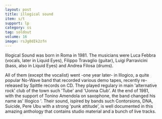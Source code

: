 ```yaml
---
layout: post
title: illogical sound
item: s/t
support: lp
category: ss
tag: soldout
volume: 16
image: rsJg8dIk2zfn
---
```


Illogical Sound was born in Roma in 1981. The musicians were Luca Febbra (vocals, later in Liquid Eyes), Filippo Travaglio (guitar), Luigi Parravicini (bass, also in Liquid Eyes) and Andrea Filosa (drums).

All of them (except the vocalist) went -one year later- in Illogico, a quite popular No-Wave band that recorded various demo tapes, recently re-released by Spittle records on CD. They played regulary in main 'alternative rock' club of the town such 'Tube' and 'Uonna Club'. At the end of 1981, with the support of Tonino Amendola on saxophone, the band changed his name as' Illogico '. Their sound, ispired by bands such Contorsions, DNA, Suicide, Pere Ubu with a strong 'punk attitude', is well documented in this amazing anthology that contains studio material and a bunch of live tracks.
